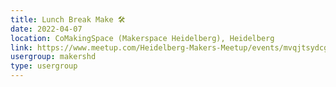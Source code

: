 ```yaml
---
title: Lunch Break Make 🛠️
date: 2022-04-07
location: CoMakingSpace (Makerspace Heidelberg), Heidelberg
link: https://www.meetup.com/Heidelberg-Makers-Meetup/events/mvqjtsydcgbkb/
usergroup: makershd
type: usergroup
---
```


